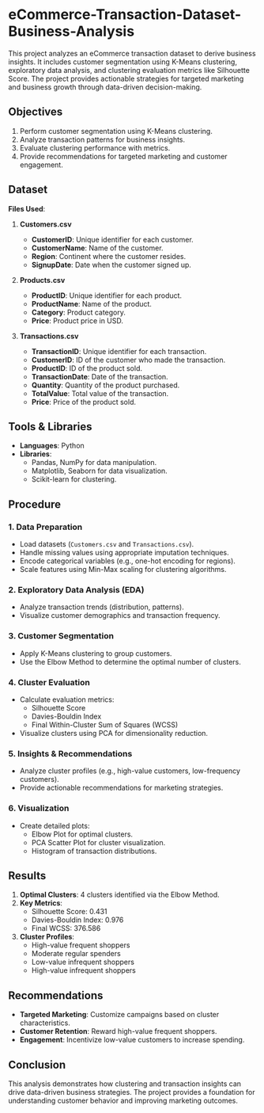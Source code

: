 # eCommerce-Transaction-Dataset-Business-Analysis
This project analyzes an eCommerce transaction dataset to derive business insights. It includes customer segmentation using K-Means clustering, exploratory data analysis, and clustering evaluation metrics like Silhouette Score. The project provides actionable strategies for targeted marketing and business growth through data-driven decision-making.


## Objectives  
1. Perform customer segmentation using K-Means clustering.  
2. Analyze transaction patterns for business insights.  
3. Evaluate clustering performance with metrics.  
4. Provide recommendations for targeted marketing and customer engagement.


## Dataset   
**Files Used**:  
  1. **Customers.csv**  
     - **CustomerID**: Unique identifier for each customer.  
     - **CustomerName**: Name of the customer.  
     - **Region**: Continent where the customer resides.  
     - **SignupDate**: Date when the customer signed up.  

  2. **Products.csv**  
     - **ProductID**: Unique identifier for each product.  
     - **ProductName**: Name of the product.  
     - **Category**: Product category.  
     - **Price**: Product price in USD.  

  3. **Transactions.csv**  
     - **TransactionID**: Unique identifier for each transaction.  
     - **CustomerID**: ID of the customer who made the transaction.  
     - **ProductID**: ID of the product sold.  
     - **TransactionDate**: Date of the transaction.  
     - **Quantity**: Quantity of the product purchased.  
     - **TotalValue**: Total value of the transaction.  
     - **Price**: Price of the product sold.

       
## Tools & Libraries  
- **Languages**: Python  
- **Libraries**:  
  - Pandas, NumPy for data manipulation.  
  - Matplotlib, Seaborn for data visualization.  
  - Scikit-learn for clustering.  


## Procedure  

### 1. **Data Preparation**  
   - Load datasets (`Customers.csv` and `Transactions.csv`).  
   - Handle missing values using appropriate imputation techniques.  
   - Encode categorical variables (e.g., one-hot encoding for regions).  
   - Scale features using Min-Max scaling for clustering algorithms.  

### 2. **Exploratory Data Analysis (EDA)**  
   - Analyze transaction trends (distribution, patterns).  
   - Visualize customer demographics and transaction frequency.  

### 3. **Customer Segmentation**  
   - Apply K-Means clustering to group customers.  
   - Use the Elbow Method to determine the optimal number of clusters.  

### 4. **Cluster Evaluation**  
   - Calculate evaluation metrics:  
     - Silhouette Score  
     - Davies-Bouldin Index  
     - Final Within-Cluster Sum of Squares (WCSS)  
   - Visualize clusters using PCA for dimensionality reduction.  

### 5. **Insights & Recommendations**  
   - Analyze cluster profiles (e.g., high-value customers, low-frequency customers).  
   - Provide actionable recommendations for marketing strategies.  

### 6. **Visualization**  
   - Create detailed plots:  
     - Elbow Plot for optimal clusters.  
     - PCA Scatter Plot for cluster visualization.  
     - Histogram of transaction distributions.  


## Results  
1. **Optimal Clusters**: 4 clusters identified via the Elbow Method.  
2. **Key Metrics**:  
   - Silhouette Score: 0.431  
   - Davies-Bouldin Index: 0.976  
   - Final WCSS: 376.586  
3. **Cluster Profiles**:  
   - High-value frequent shoppers  
   - Moderate regular spenders  
   - Low-value infrequent shoppers  
   - High-value infrequent shoppers  


## Recommendations  
- **Targeted Marketing**: Customize campaigns based on cluster characteristics.  
- **Customer Retention**: Reward high-value frequent shoppers.  
- **Engagement**: Incentivize low-value customers to increase spending.


## Conclusion  
This analysis demonstrates how clustering and transaction insights can drive data-driven business strategies. The project provides a foundation for understanding customer behavior and improving marketing outcomes.
